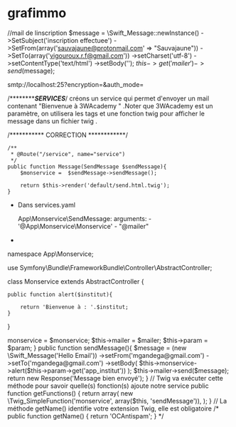 # grafimmo
 //mail de linscription
            $message = \Swift_Message::newInstance()
                ->SetSubject('inscription effectuee')
                ->SetFrom(array('sauvajaune@protonmail.com' => "Sauvajaune"))
                ->SetTo(array('vigouroux.r.f@gmail.com'))
                ->setCharset('utf-8')
                ->setContentType('text/html')
                ->setBody('');
            $this->get('mailer')->send($message);

smtp://localhost:25?encryption=&auth_mode=


/*******************SERVICES***********/
créons un service qui permet d'envoyer un mail contenant "Bienvenue à 3WAcademy " .Noter que 3WAcademy est un paramètre,
on utilisera les tags et une fonction twig pour afficher le message dans un fichier twig .

/*********** CORRECTION ************/

    /**
     * @Route("/service", name="service")
     */
    public function Message(SendMessage $sendMessage){
        $monservice =  $sendMessage->sendMessage();

        return $this->render('default/send.html.twig');
    }



- Dans services.yaml

    App\Monservice\SendMessage:
        arguments:
            - '@App\Monservice\Monservice'
            - "@mailer"
      
- <?php
namespace App\Monservice;

use Symfony\Bundle\FrameworkBundle\Controller\AbstractController;

class Monservice extends AbstractController
{

    public function alert($institut){

        return 'Bienvenue à : '.$institut;
    }
}

<?php
namespace App\Monservice;

use App\Monservice\Monservice;
use Symfony\Component\DependencyInjection\ParameterBag\ParameterBagInterface;
use Symfony\Component\HttpFoundation\Response;

class SendMessage extends \Twig_Extension
{
    public $monservice;
    public $mailer;
    public $param;

    public function __construct(Monservice $monservice,\Swift_Mailer $mailer, ParameterBagInterface $param)
    {

        $this->monservice = $monservice;
        $this->mailer = $mailer;
        $this->param = $param;

    }
    public function sendMessage(){


        $message = (new \Swift_Message('Hello Email'))
            ->setFrom('mgandega@gmail.com')
            ->setTo('mgandega@gmail.com')
            ->setBody(
                $this->monservice->alert($this->param->get('app_institut'))
            );
        $this->mailer->send($message);
        return new Response('Message bien envoyé');
     }

    // Twig va exécuter cette méthode pour savoir quelle(s) fonction(s) ajoute notre service
    public function getFunctions()
    {
        return array(
            new \Twig_SimpleFunction('monservice', array($this, 'sendMessage')),
        );
    }


    // La méthode getName() identifie votre extension Twig, elle est obligatoire
/*    public function getName()
    {
        return 'OCAntispam';
    }
*/